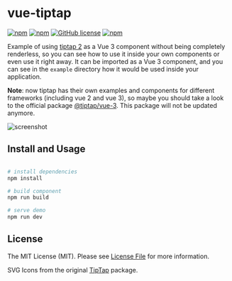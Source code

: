# vue-tiptap

[![npm](https://img.shields.io/npm/dt/vue-tiptap)](https://www.npmjs.com/package/vue-tiptap)
[![npm](https://img.shields.io/npm/dw/vue-tiptap)](https://www.npmjs.com/package/vue-tiptap)
[![GitHub license](https://img.shields.io/github/license/neverbot/vue-tiptap)](https://github.com/neverbot/vue-tiptap/blob/master/LICENSE.md)
[![npm](https://img.shields.io/npm/v/vue-tiptap)](https://www.npmjs.com/package/vue-tiptap)

Example of using [tiptap 2](https://github.com/scrumpy/tiptap/) as a Vue 3 component without being completely renderless, so you can see how to use it inside your own components or even use it right away. It can be imported as a Vue 3 component, and you can see in the `example` directory how it would be used inside your application.

**Note**: now tiptap has their own examples and components for different frameworks (including vue 2 and vue 3), so maybe you should take a look to the official package [@tiptap/vue-3](https://tiptap.dev/installation/vue3). This package will not be updated anymore.

![screenshot](./img/screenshot.png)

## Install and Usage

```bash

# install dependencies
npm install

# build component
npm run build

# serve demo
npm run dev
```

## License

The MIT License (MIT). Please see [License File](LICENSE.md) for more information.

SVG Icons from the original [TipTap](https://github.com/scrumpy/tiptap/) package.
